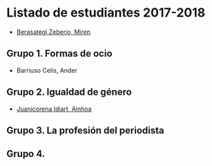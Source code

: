 # Listado de estudiantes 2017-2018

<!-- formato con el que incluir tu nombre y link -->
- [Berasategi Zeberio, Miren](http://mberasategi.github.io)

## Grupo 1. Formas de ocio

<!-- aquí el listado de miembros del grupo 1 -->
- Barriuso Celis, Ander

## Grupo 2. Igualdad de género

<!-- aquí el listado de miembros del grupo 2 -->
- [Juanicorena Idiart, Ainhoa](http://ajuanicorena.github.io)

## Grupo 3. La profesión del periodista

<!-- aquí el listado de miembros del grupo 3 -->

## Grupo 4. 

<!-- aquí el listado de miembros del grupo 4 -->
